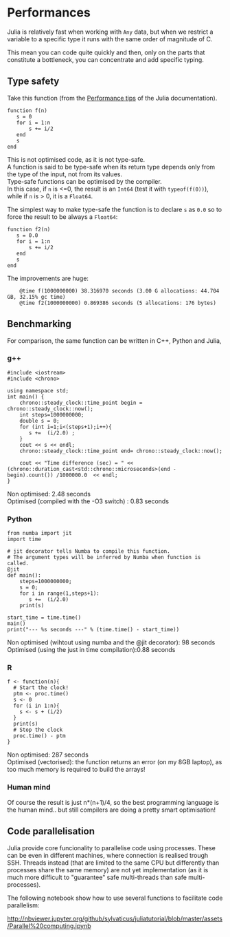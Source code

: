 # Performances 

Julia is relatively fast when working with `Any` data, but when we restrict a variable to a specific type it runs with the same order of magnitude of C.

This mean you can code quite quickly and then, only on the parts that constitute a bottleneck, you can concentrate and add specific typing.


## Type safety
Take this function (from the [Performance tips](http://docs.julialang.org/en/release-0.5/manual/performance-tips/) of the Julia documentation).

```
function f(n)
   s = 0
   for i = 1:n
       s += i/2
   end
   s
end
```

This is not optimised code, as it is not type-safe.  
A function is said to be type-safe when its return type depends only from the type of the input, not from its values.  
Type-safe functions can be optimised by the compiler.  
In this case, if `n` is <=0, the result is an `Int64` (test it with `typeof(f(0))`), while if `n` is > 0, it is a `Float64`.

The simplest way to make type-safe the function is to declare `s` as `0.0` so to force the result to be always a `Float64`:

```
function f2(n)
   s = 0.0
   for i = 1:n
       s += i/2
   end
   s
end
```

The improvements are huge: 

```
    @time f(1000000000) 38.316970 seconds (3.00 G allocations: 44.704 GB, 32.15% gc time)
    @time f2(1000000000) 0.869386 seconds (5 allocations: 176 bytes)
```

## Benchmarking

For comparison, the same function can be written in C++, Python and Julia, 


### g++

```
#include <iostream>
#include <chrono>

using namespace std;
int main() {
    chrono::steady_clock::time_point begin = chrono::steady_clock::now();
    int steps=1000000000;
    double s = 0;
    for (int i=1;i<(steps+1);i++){
       s +=  (i/2.0) ; 
    }
    cout << s << endl;
    chrono::steady_clock::time_point end= chrono::steady_clock::now();

    cout << "Time difference (sec) = " << (chrono::duration_cast<std::chrono::microseconds>(end - begin).count()) /1000000.0  << endl;
} 
```
Non optimised: 2.48 seconds  
Optimised (compiled with the -O3 switch) : 0.83 seconds

### Python

```
from numba import jit
import time

# jit decorator tells Numba to compile this function.
# The argument types will be inferred by Numba when function is called.
@jit
def main():
    steps=1000000000;
    s = 0;
    for i in range(1,steps+1):
       s +=  (i/2.0)
    print(s)

start_time = time.time()
main()
print("--- %s seconds ---" % (time.time() - start_time))
```

Non optimised (wihtout using numba and the @jit decorator): 98 seconds  
Optimised (using the just in time compilation):0.88 seconds

### R

```
f <- function(n){
  # Start the clock!
  ptm <- proc.time()
  s <- 0
  for (i in 1:n){
    s <- s + (i/2)
  }
  print(s)
  # Stop the clock
  proc.time() - ptm
} 
```
Non optimised: 287 seconds  
Optimised (vectorised): the function returns an error (on my 8GB laptop), as too much memory is required to build the arrays!

### Human mind

Of course the result is just n*(n+1)/4, so the best programming language is the human mind.. but still compilers are doing a pretty smart optimisation!

## Code parallelisation

Julia provide core funcionality to parallelise code using processes. These can be even in different machines, where connection is realised trough SSH.
Threads instead (that are limited to the same CPU but differently than processes share the same memory) are not yet implementation (as it is much more difficult to "guarantee" safe multi-threads than safe multi-processes).

The following notebook show how to use several functions to facilitate code parallelism:
 
http://nbviewer.jupyter.org/github/sylvaticus/juliatutorial/blob/master/assets/Parallel%20computing.ipynb



